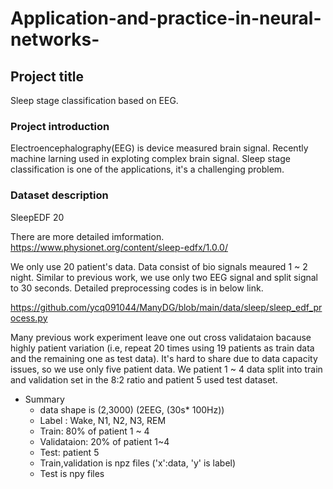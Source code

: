 # Application-and-practice-in-neural-networks-

## Project title 
Sleep stage classification based on EEG.

### Project introduction
Electroencephalography(EEG) is device measured brain signal. Recently machine larning used in exploting complex brain signal. 
Sleep stage classification is one of the applications, it's a challenging problem.

### Dataset description
SleepEDF 20

There are more detailed imformation. https://www.physionet.org/content/sleep-edfx/1.0.0/


We only use 20 patient's data. Data consist of bio signals meaured 1 ~ 2 night. Similar to previous work, we use only two EEG signal and split signal to 30 seconds.
Detailed preprocessing codes is in below link.

https://github.com/ycq091044/ManyDG/blob/main/data/sleep/sleep_edf_process.py


Many previous work experiment leave one out cross validataion bacause highly patient variation (i.e, repeat 20 times using 19 patients as train data and the remaining one as test data).
It's hard to share due to data capacity issues, so we use only five patient data. We patient 1 ~ 4 data split into train and validation set in the 8:2 ratio and patient 5 used test dataset.


+ Summary
  + data shape is (2,3000) (2EEG, (30s* 100Hz))  
  + Label : Wake, N1, N2, N3, REM
  + Train: 80% of patient 1 ~ 4
  + Validataion: 20% of patient 1~4 
  + Test: patient 5
  + Train,validation is npz files ('x':data, 'y' is label)
  + Test is npy files

